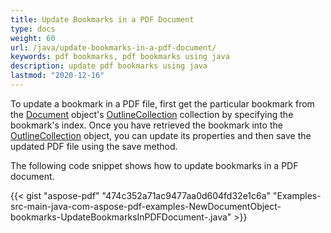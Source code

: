 ```yaml
---
title: Update Bookmarks in a PDF Document
type: docs
weight: 60
url: /java/update-bookmarks-in-a-pdf-document/
keywords: pdf bookmarks, pdf bookmarks using java
description: update pdf bookmarks using java
lastmod: "2020-12-16"
---
```

To update a bookmark in a PDF file, first get the particular bookmark from the [Document](https://apireference.aspose.com/java/pdf/com.aspose.pdf/Document) object's [OutlineCollection](https://apireference.aspose.com/java/pdf/com.aspose.pdf/OutlineCollection) collection by specifying the bookmark's index. Once you have retrieved the bookmark into the [OutlineCollection](https://apireference.aspose.com/java/pdf/com.aspose.pdf/OutlineCollection) object, you can update its properties and then save the updated PDF file using the save method.

The following code snippet shows how to update bookmarks in a PDF document.

{{< gist "aspose-pdf" "474c352a71ac9477aa0d604fd32e1c6a" "Examples-src-main-java-com-aspose-pdf-examples-NewDocumentObject-bookmarks-UpdateBookmarksInPDFDocument-.java" >}}






